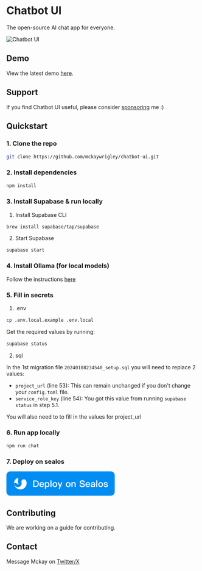 # Chatbot UI

The open-source AI chat app for everyone.

![Chatbot UI](./public/readme/screenshot.png)

## Demo

View the latest demo [here](https://twitter.com/mckaywrigley).

## Support

If you find Chatbot UI useful, please consider [sponsoring](https://github.com/sponsors/mckaywrigley) me :)

## Quickstart

### 1. Clone the repo

```bash
git clone https://github.com/mckaywrigley/chatbot-ui.git
```

### 2. Install dependencies

```bash
npm install
```

### 3. Install Supabase & run locally

1. Install Supabase CLI

```bash
brew install supabase/tap/supabase
```

2. Start Supabase

```bash
supabase start
```

### 4. Install Ollama (for local models)

Follow the instructions [here](https://github.com/jmorganca/ollama#macos)

### 5. Fill in secrets

1. .env

```bash
cp .env.local.example .env.local
```

Get the required values by running:

```bash
supabase status
```

2. sql

In the 1st migration file `20240108234540_setup.sql` you will need to replace 2 values:

- `project_url` (line 53): This can remain unchanged if you don't change your `config.toml` file.
- `service_role_key` (line 54): You got this value from running `supabase status` in step 5.1.

You will also need to to fill in the values for project_url

### 6. Run app locally

```bash
npm run chat
```

### 7. Deploy on sealos

[![](https://raw.githubusercontent.com/labring-actions/templates/main/Deploy-on-Sealos.svg)](https://cloud.sealos.io/?openapp=system-template%3FtemplateName%3Dchatbot-ui)

## Contributing

We are working on a guide for contributing.

## Contact

Message Mckay on [Twitter/X](https://twitter.com/mckaywrigley)
